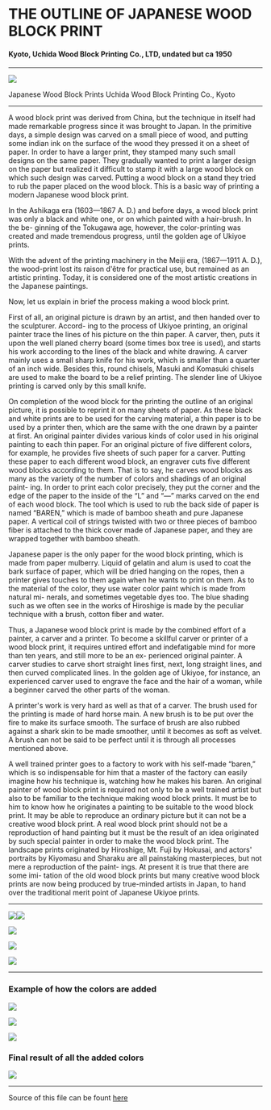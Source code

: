 # THE OUTLINE OF JAPANESE WOOD BLOCK PRINT
#### Kyoto, Uchida Wood Block Printing Co., LTD, undated but ca 1950

---

![](./../../../img/wood_block_prints/uchida_woodblock_prints_cvr-1.jpg)

Japanese Wood Block Prints
Uchida Wood Block Printing Co., Kyoto

---

A wood block print was derived from China, but
the technique in itself had made remarkable progress
since it was brought to Japan. In the primitive days,
a simple design was carved on a small piece of wood,
and putting some indian ink on the surface of the wood
they pressed it on a sheet of paper. In order to have
a larger print, they stamped many such small designs on
the same paper. They gradually wanted to print a larger
design on the paper but realized it difficult to stamp it
with a large wood block on which such design was carved.
Putting a wood block on a stand they tried to rub the
paper placed on the wood block. This is a basic way
of printing a modern Japanese wood block print.

In the Ashikaga era (1603—1867 A. D.) and before
days, a wood block print was only a black and white
one, or on which painted with a hair-brush. In the be-
ginning of the Tokugawa age, however, the color-printing
was created and made tremendous progress, until the
golden age of Ukiyoe prints.

With the advent of the printing machinery in the
Meiji era, (1867—1911 A. D.), the wood-print lost its
raison d'être for practical use, but remained as an artistic
printing. Today, it is considered one of the most artistic
creations in the Japanese paintings.

Now, let us explain in brief the process making
a wood block print.

First of all, an original picture is drawn by an
artist, and then handed over to the sculpturer. Accord-
ing to the process of Ukiyoe printing, an original painter
trace the lines of his picture on the thin paper. A carver,
then, puts it upon the well planed cherry board (some
times box tree is used), and starts his work according
to the lines of the black and white drawing. A carver
mainly uses a small sharp knife for his work, which is
smaller than a quarter of an inch wide. Besides this,
round chisels, Masuki and Komasuki chisels are used
to make the board to be a relief printing. The slender
line of Ukiyoe printing is carved only by this small knife.

On completion of the wood block for the printing
the outline of an original picture, it is possible to reprint
it on many sheets of paper. As these black and
white prints are to be used for the carving material,
a thin paper is to be used by a printer then, which are
the same with the one drawn by a painter at first. An
original painter divides various kinds of color used in
his original painting to each thin paper. For an original
picture of five different colors, for example, he provides
five sheets of such paper for a carver. Putting these
paper to each different wood block, an engraver cuts five
different wood blocks according to them. That is to
say, he carves wood blocks as many as the variety of
the number of colors and shadings of an original paint-
ing. In order to print each color precisely, they put
the corner and the edge of the paper to the inside of
the “L” and “—” marks carved on the end of each
wood block. The tool which is used to rub the back
side of paper is named “BAREN,” which is made of
bamboo sheath and pure Japanese paper. A vertical coil of
strings twisted with two or three pieces of bamboo fiber
is attached to the thick cover made of Japanese paper,
and they are wrapped together with bamboo sheath.

Japanese paper is the only paper for the wood block
printing, which is made from paper mulberry. Liquid
of gelatin and alum is used to coat the bark surface of
paper, which will be dried hanging on the ropes, then a
printer gives touches to them again when he wants to
print on them. As to the material of the color, they
use water color paint which is made from natural mi-
nerals, and sometimes vegetable dyes too. The blue
shading such as we often see in the works of Hiroshige
is made by the peculiar technique with a brush, cotton
fiber and water.

Thus, a Japanese wood block print is made by the
combined effort of a painter, a carver and a printer.
To become a skillful carver or printer of a wood block
print, it requires untired effort and indefatigable mind
for more than ten years, and still more to be an ex-
perienced original painter. A carver studies to carve
short straight lines first, next, long straight lines, and
then curved complicated lines. In the golden age of
Ukiyoe, for instance, an experienced carver used to
engrave the face and the hair of a woman, while a
beginner carved the other parts of the woman.

A printer's work is very hard as well as that of
a carver. The brush used for the printing is made of
hard horse main. A new brush is to be put over the
fire to make its surface smooth. The surface of brush are
also rubbed against a shark skin to be made smoother,
until it becomes as soft as velvet. A brush can not
be said to be perfect until it is through all processes
mentioned above.

A well trained printer goes to a factory to work
with his self-made “baren,” which is so indispensable
for him that a master of the factory can easily imagine
how his technique is, watching how he makes his baren.
An original painter of wood block print is required not
only to be a well trained artist but also to be familiar to
the technique making wood block prints. It must be
to him to know how he originates a painting to be suitable
to the wood block print. It may be able to reproduce
an ordinary picture but it can not be a creative wood
block print. A real wood block print should not be a
reproduction of hand painting but it must be the result
of an idea originated by such special painter in order
to make the wood block print. The landscape prints
originated by Hiroshige, Mt. Fuji by Hokusai, and actors'
portraits by Kiyomasu and Sharaku are all painstaking
masterpieces, but not mere a reproduction of the paint-
ings. At present it is true that there are some imi-
tation of the old wood block prints but many creative
wood block prints are now being produced by true-minded
artists in Japan, to hand over the traditional merit point
of Japanese Ukiyoe prints.

---

![](./../../../img/wood_block_prints/uchida_woodblock_prints_txt_1.jpg)![](./../../../img/wood_block_prints/uchida_woodblock_prints_txt_2.jpg)

![](./../../../img/wood_block_prints/uchida_woodblock_prints_txt_3.jpg)

![](./../../../img/wood_block_prints/uchida_woodblock_prints_txt_4.jpg)

![](./../../../img/wood_block_prints/uchida_woodblock_prints_txt_5.jpg)

---

### Example of how the colors are added

![](./../../../img/wood_block_prints/uchida_woodblock_prints_wb_2-1.jpg)

![](./../../../img/wood_block_prints/uchida_woodblock_prints_wb_7-1.jpg)

![](./../../../img/wood_block_prints/uchida_woodblock_prints_wb_11-1.jpg)

### Final result of all the added colors

![](./../../../img/wood_block_prints/uchida_woodblock_prints_box.jpg)




---
Source of this file can be fount [here](https://github.com/Benjamin-Italiaander/My_Notes/tree/main/slices_of_life/art_i_enjoy/wood_block_printing/Uchida_Wood_Block_Printing)
